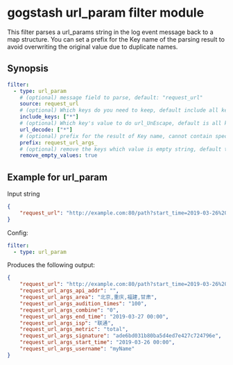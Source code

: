 gogstash url_param filter module
=============================

This filter parses a url_params string in the log event message back to a map structure.
You can set a prefix for the Key name of the parsing result to avoid overwriting the original value due to duplicate names.

## Synopsis

```yaml
filter:
  - type: url_param
    # (optional) message field to parse, default: "request_url"
    source: request_url 
    # (optional) Which keys do you need to keep, default include all keys.
    include_keys: ["*"] 
    # (optional) Which key's value to do url_UnEscape, default is all key's value.
    url_decode: ["*"]
    # (optional) prefix for the result of Key name, cannot contain special characters.
    prefix: request_url_args_
    # (optional) remove the keys which value is empty string, default true.
    remove_empty_values: true
```

## Example for url_param 

Input string
```json
{
    "request_url": "http://example.com:80/path?start_time=2019-03-26%2000:00\u0026end_time=2019-03-27%2000:00\u0026isp=%E8%81%94%E9%80%9A\u0026area=%E5%8C%97%E4%BA%AC,%E9%87%8D%E5%BA%86,%E7%A6%8F%E5%BB%BA,%E7%94%98%E8%82%83\u0026audition_times=100\u0026metric=total\u0026combine=0\u0026api_addr=\u0026username=myName\u0026signature=ade6bd031b80ba5d4ed7e427c724796e"
}
```

Config:
```yaml
filter:
  - type: url_param
```

Produces the following output:
```json
{
    "request_url": "http://example.com:80/path?start_time=2019-03-26%2000:00\u0026end_time=2019-03-27%2000:00\u0026isp=%E8%81%94%E9%80%9A\u0026area=%E5%8C%97%E4%BA%AC,%E9%87%8D%E5%BA%86,%E7%A6%8F%E5%BB%BA,%E7%94%98%E8%82%83\u0026audition_times=100\u0026metric=total\u0026combine=0\u0026api_addr=\u0026username=myName\u0026signature=ade6bd031b80ba5d4ed7e427c724796e",
    "request_url_args_api_addr": "",
    "request_url_args_area": "北京,重庆,福建,甘肃",
    "request_url_args_audition_times": "100",
    "request_url_args_combine": "0",
    "request_url_args_end_time": "2019-03-27 00:00",
    "request_url_args_isp": "联通",
    "request_url_args_metric": "total",
    "request_url_args_signature": "ade6bd031b80ba5d4ed7e427c724796e",
    "request_url_args_start_time": "2019-03-26 00:00",
    "request_url_args_username": "myName"
}
```
